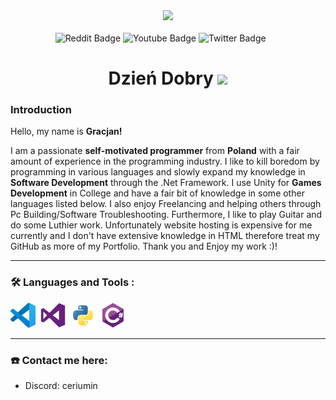 <div id="header" align="center">
  <img src="https://media.giphy.com/media/4Y9pOQ3QsEgvCzbIWi/giphy.gif" width="200"/>
</div>
&nbsp;
&nbsp;
<div id="badges" align="center">
  <img src="https://img.shields.io/badge/Reddit-orange?style=for-the-badge&logo=reddit&logoColor=white" alt="Reddit Badge"/>
  <img src="https://img.shields.io/badge/YouTube-red?style=for-the-badge&logo=youtube&logoColor=white" alt="Youtube Badge"/>
  <img src="https://img.shields.io/badge/Twitter-blue?style=for-the-badge&logo=twitter&logoColor=white" alt="Twitter Badge"/>
  &nbsp;
  &nbsp;
  &nbsp;
</div>
<h1 align="center">
Dzień Dobry
  <img src="https://media.giphy.com/media/hvRJCLFzcasrR4ia7z/giphy.gif" width="30px"/>
</h1>




### Introduction
Hello, my name is **Gracjan!** 

I am a passionate **self-motivated programmer** from **Poland** with a fair amount of experience in the programming industry. I like to kill boredom by programming in various languages and slowly expand my knowledge in **Software Development** through the .Net Framework. I use Unity for **Games Development** in College and have a fair bit of knowledge in some other languages listed below. I also enjoy Freelancing and helping others through Pc Building/Software Troubleshooting. Furthermore, I like to play Guitar and do some Luthier work. Unfortunately website hosting is expensive for me currently and I don't have extensive knowledge in HTML therefore treat my GitHub as more of my Portfolio. Thank you and Enjoy my work :)!

---

### :hammer_and_wrench: Languages and Tools :

<div>
  <img src="https://github.com/devicons/devicon/blob/master/icons/vscode/vscode-original.svg" title="VS Code ★★★★★" alt="VSCODE" width="40" height="40"/>&nbsp;
  <img src="https://github.com/devicons/devicon/blob/master/icons/visualstudio/visualstudio-plain.svg" title="Visual Studio ★★★★" alt="Visual Studio" width="40" height="40"/>&nbsp;
  <img src="https://github.com/devicons/devicon/blob/master/icons/python/python-original.svg" title="Python ★★★" alt="Python" width="40" height="40"/>&nbsp;
  <img src="https://github.com/devicons/devicon/blob/master/icons/csharp/csharp-original.svg" title="C# ★★★★" alt="C#" width="40" height="40"/>&nbsp;
</div>

---

### :telephone: Contact me here: 

- Discord: ceriumin













